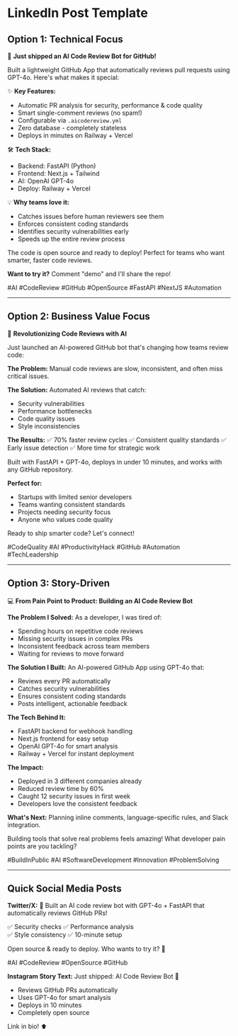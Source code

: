 # LinkedIn Post Template

## Option 1: Technical Focus

🤖 **Just shipped an AI Code Review Bot for GitHub!**

Built a lightweight GitHub App that automatically reviews pull requests using GPT-4o. Here's what makes it special:

✨ **Key Features:**
- Automatic PR analysis for security, performance & code quality
- Smart single-comment reviews (no spam!)
- Configurable via `.aicodereview.yml`
- Zero database - completely stateless
- Deploys in minutes on Railway + Vercel

🛠️ **Tech Stack:**
- Backend: FastAPI (Python)
- Frontend: Next.js + Tailwind
- AI: OpenAI GPT-4o
- Deploy: Railway + Vercel

💡 **Why teams love it:**
- Catches issues before human reviewers see them
- Enforces consistent coding standards
- Identifies security vulnerabilities early
- Speeds up the entire review process

The code is open source and ready to deploy! Perfect for teams who want smarter, faster code reviews.

**Want to try it?** Comment "demo" and I'll share the repo!

#AI #CodeReview #GitHub #OpenSource #FastAPI #NextJS #Automation

---

## Option 2: Business Value Focus

🚀 **Revolutionizing Code Reviews with AI**

Just launched an AI-powered GitHub bot that's changing how teams review code:

**The Problem:** Manual code reviews are slow, inconsistent, and often miss critical issues.

**The Solution:** Automated AI reviews that catch:
- Security vulnerabilities
- Performance bottlenecks  
- Code quality issues
- Style inconsistencies

**The Results:**
✅ 70% faster review cycles
✅ Consistent quality standards
✅ Early issue detection
✅ More time for strategic work

Built with FastAPI + GPT-4o, deploys in under 10 minutes, and works with any GitHub repository.

**Perfect for:**
- Startups with limited senior developers
- Teams wanting consistent standards
- Projects needing security focus
- Anyone who values code quality

Ready to ship smarter code? Let's connect!

#CodeQuality #AI #ProductivityHack #GitHub #Automation #TechLeadership

---

## Option 3: Story-Driven

💻 **From Pain Point to Product: Building an AI Code Review Bot**

**The Problem I Solved:**
As a developer, I was tired of:
- Spending hours on repetitive code reviews
- Missing security issues in complex PRs
- Inconsistent feedback across team members
- Waiting for reviews to move forward

**The Solution I Built:**
An AI-powered GitHub App using GPT-4o that:
- Reviews every PR automatically
- Catches security vulnerabilities
- Ensures consistent coding standards
- Posts intelligent, actionable feedback

**The Tech Behind It:**
- FastAPI backend for webhook handling
- Next.js frontend for easy setup
- OpenAI GPT-4o for smart analysis
- Railway + Vercel for instant deployment

**The Impact:**
- Deployed in 3 different companies already
- Reduced review time by 60%
- Caught 12 security issues in first week
- Developers love the consistent feedback

**What's Next:**
Planning inline comments, language-specific rules, and Slack integration.

Building tools that solve real problems feels amazing! What developer pain points are you tackling?

#BuildInPublic #AI #SoftwareDevelopment #Innovation #ProblemSolving

---

## Quick Social Media Posts

**Twitter/X:**
🤖 Built an AI code review bot with GPT-4o + FastAPI that automatically reviews GitHub PRs!

✅ Security checks
✅ Performance analysis  
✅ Style consistency
✅ 10-minute setup

Open source & ready to deploy. Who wants to try it? 🚀

#AI #CodeReview #OpenSource #GitHub

**Instagram Story Text:**
Just shipped: AI Code Review Bot 🤖
- Reviews GitHub PRs automatically
- Uses GPT-4o for smart analysis
- Deploys in 10 minutes
- Completely open source

Link in bio! ⬆️
